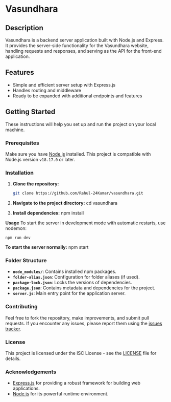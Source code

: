 # Vasundhara

## Description

Vasundhara is a backend server application built with Node.js and Express. It provides the server-side functionality for the Vasundhara website, handling requests and responses, and serving as the API for the front-end application.

## Features

- Simple and efficient server setup with Express.js
- Handles routing and middleware
- Ready to be expanded with additional endpoints and features

## Getting Started

These instructions will help you set up and run the project on your local machine.

### Prerequisites

Make sure you have [Node.js](https://nodejs.org/) installed. This project is compatible with Node.js version `v18.17.0` or later.

### Installation

1. **Clone the repository:**
   ```bash
   git clone https://github.com/Rahul-24Kumar/vasundhara.git

2. **Navigate to the project directory:**
    cd vasundhara

3. **Install dependencies:**
    npm install

**Usage**
    To start the server in development mode with automatic restarts, use nodemon:

    npm run dev

**To start the server normally:**
    npm start


### Folder Structure

- **`node_modules/`**: Contains installed npm packages.
- **`folder-alias.json`**: Configuration for folder aliases (if used).
- **`package-lock.json`**: Locks the versions of dependencies.
- **`package.json`**: Contains metadata and dependencies for the project.
- **`server.js`**: Main entry point for the application server.

### Contributing

Feel free to fork the repository, make improvements, and submit pull requests. If you encounter any issues, please report them using the [issues tracker](https://github.com/Rahul-24Kumar/vasundhara/issues).

### License

This project is licensed under the ISC License - see the [LICENSE](LICENSE) file for details.


### Acknowledgements

- [Express.js](https://expressjs.com/) for providing a robust framework for building web applications.
- [Node.js](https://nodejs.org/) for its powerful runtime environment.
